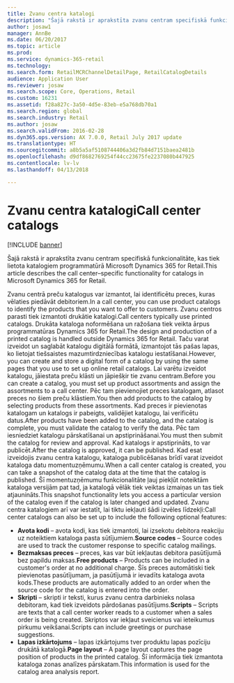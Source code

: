 ```yaml
---
title: Zvanu centra katalogi
description: "Šajā rakstā ir aprakstīta zvanu centram specifiskā funkcionalitāte, kas tiek lietota katalogiem programmatūrā Microsoft Dynamics 365 for Retail."
author: josaw1
manager: AnnBe
ms.date: 06/20/2017
ms.topic: article
ms.prod: 
ms.service: dynamics-365-retail
ms.technology: 
ms.search.form: RetailMCRChannelDetailPage, RetailCatalogDetails
audience: Application User
ms.reviewer: josaw
ms.search.scope: Core, Operations, Retail
ms.custom: 16231
ms.assetid: f28a827c-3a50-4d5e-83eb-e5a768db70a1
ms.search.region: global
ms.search.industry: Retail
ms.author: josaw
ms.search.validFrom: 2016-02-28
ms.dyn365.ops.version: AX 7.0.0, Retail July 2017 update
ms.translationtype: HT
ms.sourcegitcommit: a8b5a5af5108744406a3d2fb84d7151baea2481b
ms.openlocfilehash: d9df8682769254f44cc23675fe2237080b447925
ms.contentlocale: lv-lv
ms.lasthandoff: 04/13/2018

---
```


# <a name="call-center-catalogs"></a><span data-ttu-id="7df41-103">Zvanu centra katalogi</span><span class="sxs-lookup"><span data-stu-id="7df41-103">Call center catalogs</span></span>

[!INCLUDE [banner](includes/banner.md)]

<span data-ttu-id="7df41-104">Šajā rakstā ir aprakstīta zvanu centram specifiskā funkcionalitāte, kas tiek lietota katalogiem programmatūrā Microsoft Dynamics 365 for Retail.</span><span class="sxs-lookup"><span data-stu-id="7df41-104">This article describes the call center–specific functionality for catalogs in Microsoft Dynamics 365 for Retail.</span></span>

<span data-ttu-id="7df41-105">Zvanu centrā preču katalogus var izmantot, lai identificētu preces, kuras vēlaties piedāvāt debitoriem.</span><span class="sxs-lookup"><span data-stu-id="7df41-105">In a call center, you can use product catalogs to identify the products that you want to offer to customers.</span></span> <span data-ttu-id="7df41-106">Zvanu centros parasti tiek izmantoti drukātie katalogi.</span><span class="sxs-lookup"><span data-stu-id="7df41-106">Call centers typically use printed catalogs.</span></span> <span data-ttu-id="7df41-107">Drukāta kataloga noformēšana un ražošana tiek veikta ārpus programmatūras Dynamics 365 for Retail.</span><span class="sxs-lookup"><span data-stu-id="7df41-107">The design and production of a printed catalog is handled outside Dynamics 365 for Retail.</span></span> <span data-ttu-id="7df41-108">Taču varat izveidot un saglabāt katalogu digitālā formātā, izmantojot tās pašas lapas, ko lietojat tiešsaistes mazumtirdzniecības katalogu iestatīšanai.</span><span class="sxs-lookup"><span data-stu-id="7df41-108">However, you can create and store a digital form of a catalog by using the same pages that you use to set up online retail catalogs.</span></span> <span data-ttu-id="7df41-109">Lai varētu izveidot katalogu, jāiestata preču klāsti un jāpiešķir tie zvanu centram.</span><span class="sxs-lookup"><span data-stu-id="7df41-109">Before you can create a catalog, you must set up product assortments and assign the assortments to a call center.</span></span> <span data-ttu-id="7df41-110">Pēc tam pievienojiet preces katalogam, atlasot preces no šiem preču klāstiem.</span><span class="sxs-lookup"><span data-stu-id="7df41-110">You then add products to the catalog by selecting products from these assortments.</span></span> <span data-ttu-id="7df41-111">Kad preces ir pievienotas katalogam un katalogs ir pabeigts, validējiet katalogu, lai verificētu datus.</span><span class="sxs-lookup"><span data-stu-id="7df41-111">After products have been added to the catalog, and the catalog is complete, you must validate the catalog to verify the data.</span></span> <span data-ttu-id="7df41-112">Pēc tam iesniedziet katalogu pārskatīšanai un apstiprināšanai.</span><span class="sxs-lookup"><span data-stu-id="7df41-112">You must then submit the catalog for review and approval.</span></span> <span data-ttu-id="7df41-113">Kad katalogs ir apstiprināts, to var publicēt.</span><span class="sxs-lookup"><span data-stu-id="7df41-113">After the catalog is approved, it can be published.</span></span> <span data-ttu-id="7df41-114">Kad esat izveidojis zvanu centra katalogu, kataloga publicēšanas brīdī varat izveidot kataloga datu momentuzņēmumu.</span><span class="sxs-lookup"><span data-stu-id="7df41-114">When a call center catalog is created, you can take a snapshot of the catalog data at the time that the catalog is published.</span></span> <span data-ttu-id="7df41-115">Šī momentuzņēmumu funkcionalitāte ļauj piekļūt noteiktām kataloga versijām pat tad, ja katalogā vēlāk tiek veiktas izmaiņas un tas tiek atjaunināts.</span><span class="sxs-lookup"><span data-stu-id="7df41-115">This snapshot functionality lets you access a particular version of the catalog even if the catalog is later changed and updated.</span></span> <span data-ttu-id="7df41-116">Zvanu centra katalogiem arī var iestatīt, lai tiktu iekļauti šādi izvēles līdzekļi:</span><span class="sxs-lookup"><span data-stu-id="7df41-116">Call center catalogs can also be set up to include the following optional features:</span></span>

-   <span data-ttu-id="7df41-117">**Avota kodi** – avota kodi, kas tiek izmantoti, lai izsekotu debitora reakciju uz noteiktiem kataloga pasta sūtījumiem.</span><span class="sxs-lookup"><span data-stu-id="7df41-117">**Source codes** – Source codes are used to track the customer response to specific catalog mailings.</span></span>
-   <span data-ttu-id="7df41-118">**Bezmaksas preces** – preces, kas var būt iekļautas debitora pasūtījumā bez papildu maksas.</span><span class="sxs-lookup"><span data-stu-id="7df41-118">**Free products** – Products can be included in a customer's order at no additional charge.</span></span> <span data-ttu-id="7df41-119">Šīs preces automātiski tiek pievienotas pasūtījumam, ja pasūtījumā ir ievadīts kataloga avota kods.</span><span class="sxs-lookup"><span data-stu-id="7df41-119">These products are automatically added to an order when the source code for the catalog is entered into the order.</span></span>
-   <span data-ttu-id="7df41-120">**Skripti** – skripti ir teksti, kurus zvanu centra darbinieks nolasa debitoram, kad tiek izveidots pārdošanas pasūtījums.</span><span class="sxs-lookup"><span data-stu-id="7df41-120">**Scripts** – Scripts are texts that a call center worker reads to a customer when a sales order is being created.</span></span> <span data-ttu-id="7df41-121">Skriptos var iekļaut sveicienus vai ieteikumus pirkumu veikšanai.</span><span class="sxs-lookup"><span data-stu-id="7df41-121">Scripts can include greetings or purchase suggestions.</span></span>
-   <span data-ttu-id="7df41-122">**Lapas izkārtojums** – lapas izkārtojums tver produktu lapas pozīciju drukātā katalogā.</span><span class="sxs-lookup"><span data-stu-id="7df41-122">**Page layout** – A page layout captures the page position of products in the printed catalog.</span></span> <span data-ttu-id="7df41-123">Šī informācija tiek izmantota kataloga zonas analīzes pārskatam.</span><span class="sxs-lookup"><span data-stu-id="7df41-123">This information is used for the catalog area analysis report.</span></span>





